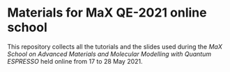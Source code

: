 # Materials  for MaX  QE-2021 online school

This repository collects all the tutorials and the slides used during the 
*_MaX School on Advanced Materials and Molecular Modelling with Quantum ESPRESSO_* held online from 17 to 28
May 2021. 
